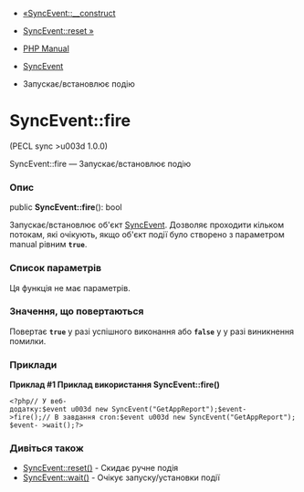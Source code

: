 - [«SyncEvent::\_\_construct](syncevent.construct.md)
- [SyncEvent::reset »](syncevent.reset.md)

- [PHP Manual](index.md)
- [SyncEvent](class.syncevent.md)
- Запускає/встановлює подію

# SyncEvent::fire

(PECL sync \>u003d 1.0.0)

SyncEvent::fire — Запускає/встановлює подію

### Опис

public **SyncEvent::fire**(): bool

Запускає/встановлює об'єкт [SyncEvent](class.syncevent.md).
Дозволяє проходити кільком потокам, які очікують, якщо об'єкт
події було створено з параметром manual рівним **`true`**.

### Список параметрів

Ця функція не має параметрів.

### Значення, що повертаються

Повертає **`true`** у разі успішного виконання або **`false`** у
у разі виникнення помилки.

### Приклади

**Приклад #1 Приклад використання **SyncEvent::fire()****

` <?php// У веб-додатку:$event u003d new SyncEvent("GetAppReport");$event->fire();// В завдання cron:$event u003d new SyncEvent("GetAppReport");$event- >wait();?> `

### Дивіться також

- [SyncEvent::reset()](syncevent.reset.md) - Скидає ручне
подія
- [SyncEvent::wait()](syncevent.wait.md) - Очікує запуску/установки
події
